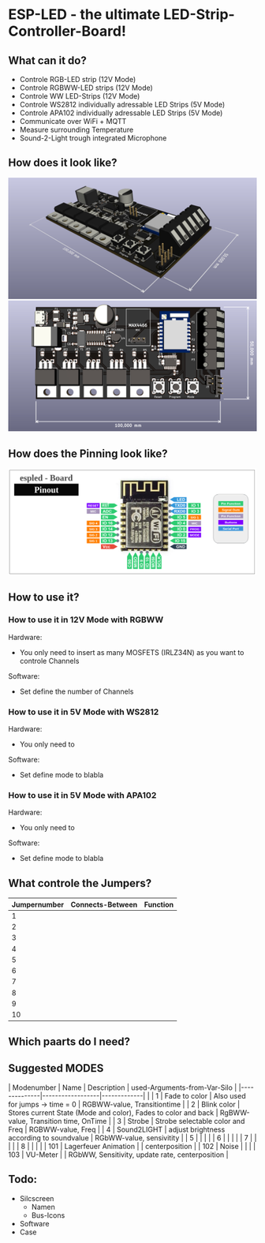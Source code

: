 # ESP-LED - the ultimate LED-Strip-Controller-Board!

## What can it do?
* Controle RGB-LED strip (12V Mode)
* Controle RGBWW-LED strips (12V Mode)
* Controle WW LED-Strips (12V Mode)
* Controle WS2812 individually adressable LED Strips (5V Mode)
* Controle APA102 individually adressable LED Strips (5V Mode)
* Communicate over WiFi + MQTT
* Measure surrounding Temperature
* Sound-2-Light trough integrated Microphone

## How does it look like?
![3D-View](/doc/3d-view-1.jpeg)
![3D-View](/doc/3d-view-2.jpeg)

## How does the Pinning look like?
![3D-View](/doc/Pinout.png)

## How to use it?

### How to use it in 12V Mode with RGBWW
Hardware: 
* You only need to insert as many MOSFETS (IRLZ34N) as you want to controle Channels

Software:
* Set define the number of Channels


### How to use it in 5V Mode with WS2812
Hardware: 
* You only need to 

Software:
* Set define mode to blabla


### How to use it in 5V Mode with APA102
Hardware: 
* You only need to 

Software:
* Set define mode to blabla


## What controle the Jumpers?
| Jumpernumber | Connects-Between | Function |
|--------------|------------------|----------|
|       1      |                  |          |
|       2      |                  |          |
|       3      |                  |          |
|       4      |                  |          |
|       5      |                  |          |
|       6      |                  |          |
|       7      |                  |          |
|       8      |                  |          |
|       9      |                  |          |
|      10      |                  |          |


## Which paarts do I need?

## Suggested MODES

| Modenumber   |        Name      | Description | used-Arguments-from-Var-Silo |
|--------------|------------------|-------------| |
|       1      |  Fade to color   |  Also used for jumps -> time = 0           | RGBWW-value, Transitiontime |
|       2      |  Blink color     |  Stores current State (Mode and color), Fades to color and back | RgBWW-value, Transition time, OnTime |
|       3      |  Strobe          |  Strobe selectable color and Freq   | RGBWW-value, Freq |
|       4      |  Sound2LIGHT     |  adjust brightness according to soundvalue  | RGbWW-value, sensivitity |
|       5      |                  |          | |
|       6      |                  |          | |
|       7      |                  |          | |
|       8      |                  |          | |
|       101    |  Lagerfeuer Animation  |          | centerposition |
|      102     |  Noise                 |          | |
|      103     |  VU-Meter              |          | RGbWW, Sensitivity, update rate, centerposition |



## Todo:
* Silcscreen
    * Namen
    * Bus-Icons
* Software
* Case
